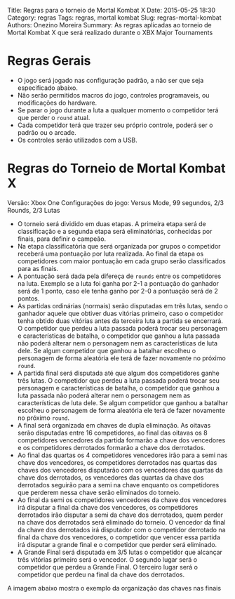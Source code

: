 Title: Regras para o torneio de Mortal Kombat X
Date: 2015-05-25 18:30
Category: regras
Tags: regras, mortal kombat
Slug: regras-mortal-kombat
Authors: Onezino Moreira
Summary: As regras aplicadas ao torneio de Mortal Kombat X que será realizado durante o XBX Major Tournaments

# Regras Gerais
* O jogo será jogado nas configuração padrão, a não ser que seja especificado abaixo.
* Não serão permitidos macros do jogo, controles programaveis, ou modificações do hardware.
* Se parar o jogo durante a luta a qualquer momento o competidor terá que perder o `round` atual.
* Cada competidor terá que trazer seu próprio controle, poderá ser o padrão ou o arcade.
* Os controles serão utilizados com a USB.

# Regras do Torneio de Mortal Kombat X

Versão: Xbox One
Configurações do jogo: Versus Mode, 99 segundos, 2/3 Rounds, 2/3 Lutas

* O torneio será dividido em duas etapas. A primeira etapa será de classificação e a segunda etapa será eliminatórias, conhecidas por finais, para definir o campeão.
* Na etapa classificatória que será organizada por grupos o competidor receberá uma pontuação por luta realizada. Ao final da etapa os competidores com maior pontuação em cada grupo serão classificados para as finais.
* A pontuação será dada pela difereça de `rounds` entre os competidores na luta. Exemplo se a luta foi ganha por 2-1 a pontuação do ganhador será de 1 ponto, caso ele tenha ganho por 2-0 a pontuação será de 2 pontos.
* As partidas ordinárias (normais) serão disputadas em três lutas, sendo o ganhador aquele que obtiver duas vitórias primeiro, caso o competidor tenha obtido duas vitórias antes da terceira luta a partida se encerrará. O competidor que perdeu a luta passada poderá trocar seu personagem e características de batalha, o competidor que ganhou a luta passada não poderá alterar nem o personagem nem as características de luta dele. Se algum competidor que ganhou a batalhar escolheu o personagem de forma aleatória ele terá de fazer novamente no próximo `round`.
* A partida final será disputada até que algum dos competidores ganhe três lutas. O competidor que perdeu a luta passada poderá trocar seu personagem e características de batalha, o competidor que ganhou a luta passada não poderá alterar nem o personagem nem as características de luta dele. Se algum competidor que ganhou a batalhar escolheu o personagem de forma aleatória ele terá de fazer novamente no próximo `round`.
* A final será organizada em chaves de dupla eliminação. As oitavas serão disputadas entre 16 competidores, ao final das oitavas os 8 competidores vencedores da partida formarão a chave dos vencedores e os competidores derrotados formarão a chave dos derrotados.
* Ao final das quartas os 4 competidores vencedores irão para a semi nas chave dos vencedores, os competidores derrotados nas quartas das chaves dos vencedores disputarão com os vencedores das quartas da chave dos derrotados, os vencedores das quartas  da chave dos derrotados seguirão para a semi na chave enquanto os competidores que perderem nessa chave serão eliminados do torneio.
* Ao final da semi os competidores vencedores da chave dos vencedores irá disputar a final da chave dos vencedores, os competidores derrotados irão disputar a semi da chave dos derrotados, quem perder na chave dos derrotados será eliminado do torneio. O vencedor da final da chave dos derrotados irá disputador com o competidor derrotado na final da chave dos vencedores, o competidor que vencer essa partida irá disputar a grande final e o competidor que perder será eliminado.
* A Grande Final será disputada em 3/5 lutas o competidor que alcançar três vitórias primeiro será o vencedor. O segundo lugar será o competidor que perdeu a Grande Final. O terceiro lugar será o competidor que perdeu na final da chave dos derrotados.

A imagem abaixo mostra o exemplo da organização das chaves nas finais

